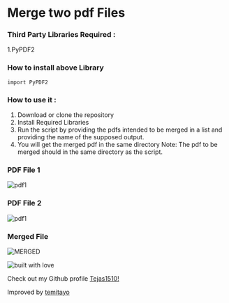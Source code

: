 # Merge two pdf Files

### Third Party Libraries Required :
1.PyPDF2

### How to install above Library
```
import PyPDF2
```

### How to use it :
1. Download or clone the repository
2. Install Required Libraries
3. Run the script by providing the pdfs intended to be merged in a list and providing the name of the supposed output.
4. You will get the merged pdf in the same directory
Note: The pdf to be  merged should in the same directory as the script.

### PDF File 1

![pdf1](https://media.giphy.com/media/oUoIpReh0bV67tvVbF/giphy.gif)

### PDF File 2

![pdf1](https://media.giphy.com/media/5AiytDDSxCOQrhFylS/giphy.gif)

### Merged File

![MERGED](https://media.giphy.com/media/q03Je7x4uy85VeNvcT/giphy.gif)

![built with love](https://forthebadge.com/images/badges/built-with-love.svg)

Check out my Github profile [Tejas1510!](https://github.com/Tejas1510)

Improved by [temitayo](https://github.com/temitayopelumi)